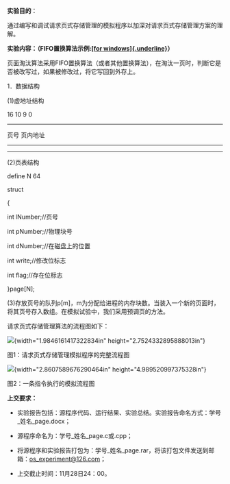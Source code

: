 **实验目的**：

通过编写和调试请求页式存储管理的模拟程序以加深对请求页式存储管理方案的理解。

**实验内容：（**FIFO置换算法**示例:[[for
windows]{.underline}](pageFIFO.exe)）**

页面淘汰算法采用FIFO置换算法（或者其他置换算法），在淘汰一页时，判断它是否被改写过，如果被修改过，将它写回到外存上。

1．数据结构

(1)虚地址结构

16 10 9 0

  -----------------------------------------------------------------------
  页号                                页内地址
  ----------------------------------- -----------------------------------

  -----------------------------------------------------------------------

(2)页表结构

define N 64

struct

{

int lNumber;//页号

int pNumber;//物理块号

int dNumber;//在磁盘上的位置

int write;//修改位标志

int flag;//存在位标志

}page\[N\];

(3)存放页号的队列p\[m\]，m为分配给进程的内存块数。当装入一个新的页面时，将其页号存入数组。在模拟试验中，我们采用预调页的方法。

请求页式存储管理算法的流程图如下：

![](media/image1.jpg){width="1.9846161417322834in"
height="2.7524332895888013in"}

图1：请求页式存储管理模拟程序的完整流程图

![](media/image2.jpg){width="2.8607589676290464in"
height="4.989520997375328in"}

图2：一条指令执行的模拟流程图

**上交要求：**

-   实验报告包括：源程序代码、运行结果、实验总结。实验报告命名方式：学号_姓名_page.docx；

-   源程序命名为：学号_姓名_page.c或.cpp；

-   将源程序和实验报告打包为：学号_姓名_page.rar，将该打包文件发送到邮箱：<os_experiment@126.com>；

-   上交截止时间：11月28日24：00。
